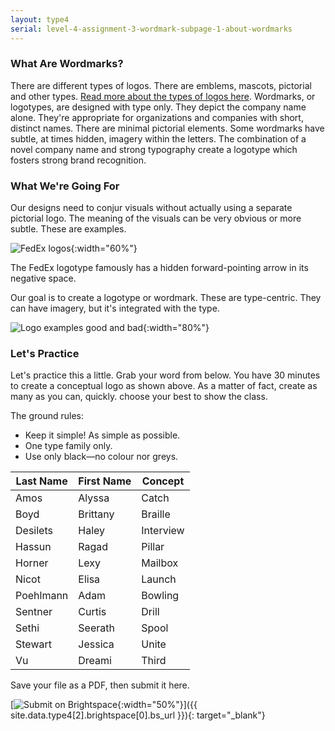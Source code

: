 ```yaml
---
layout: type4
serial: level-4-assignment-3-wordmark-subpage-1-about-wordmarks
---
```

### What Are Wordmarks?

There are different types of logos. There are emblems, mascots, pictorial and other types. [Read more about the types of logos here](https://99designs.ca/blog/tips/types-of-logos/). Wordmarks, or logotypes, are designed with type only. They depict the company name alone. They're appropriate for organizations and companies with short, distinct names. There are minimal pictorial elements. Some wordmarks have subtle, at times hidden, imagery within the letters. The combination of a novel company name and strong typography create a logotype which fosters strong brand recognition.

### What We're Going For

Our designs need to conjur visuals without actually using a separate pictorial logo. The meaning of the visuals can be very obvious or more subtle. These are examples.

![FedEx logos]({{site.url}}/svg/wordmark/logo-fedex.svg){:width="60%"}

The FedEx logotype famously has a hidden forward-pointing arrow in its negative space.

Our goal is to create a logotype or wordmark. These are type-centric. They can have imagery, but it's integrated with the type.

![Logo examples good and bad]({{site.url}}/svg/wordmark/examples-good-and-bad.svg){:width="80%"}

### Let's Practice

Let's practice this a little. Grab your word from below. You have 30 minutes to create a conceptual logo as shown above. As a matter of fact, create as many as you can, quickly. choose your best to show the class. 

The ground rules:

<ul class="hasBullets">
	<li>Keep it simple! As simple as possible.</li>
	<li>One type family only.</li>
	<li>Use only black—no colour nor greys.</li>
</ul>

| Last Name           | First Name    | Concept       | 
|---------------------|---------------|---------------| 
| Amos                | Alyssa        | Catch         | 
| Boyd                | Brittany      | Braille       | 
| Desilets            | Haley         | Interview     | 
| Hassun              | Ragad         | Pillar        | 
| Horner              | Lexy          | Mailbox       | 
| Nicot               | Elisa         | Launch        | 
| Poehlmann           | Adam          | Bowling     | 
| Sentner             | Curtis        | Drill       | 
| Sethi               | Seerath       | Spool       | 
| Stewart             | Jessica       | Unite       | 
| Vu                  | Dreami        | Third       | 

Save your file as a PDF, then submit it here.

[![Submit on Brightspace]({{site.url}}/svg/button-submit-brightspace.svg){:width="50%"}]({{ site.data.type4[2].brightspace[0].bs_url }}){: target="_blank"}